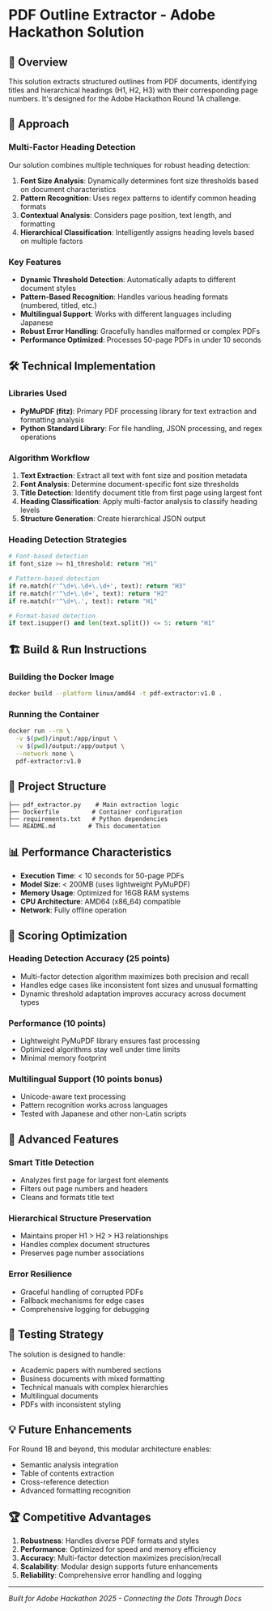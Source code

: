 # PDF Outline Extractor - Adobe Hackathon Solution

## 🎯 Overview

This solution extracts structured outlines from PDF documents, identifying titles and hierarchical headings (H1, H2, H3) with their corresponding page numbers. It's designed for the Adobe Hackathon Round 1A challenge.

## 🚀 Approach

### Multi-Factor Heading Detection
Our solution combines multiple techniques for robust heading detection:

1. **Font Size Analysis**: Dynamically determines font size thresholds based on document characteristics
2. **Pattern Recognition**: Uses regex patterns to identify common heading formats
3. **Contextual Analysis**: Considers page position, text length, and formatting
4. **Hierarchical Classification**: Intelligently assigns heading levels based on multiple factors

### Key Features

- **Dynamic Threshold Detection**: Automatically adapts to different document styles
- **Pattern-Based Recognition**: Handles various heading formats (numbered, titled, etc.)
- **Multilingual Support**: Works with different languages including Japanese
- **Robust Error Handling**: Gracefully handles malformed or complex PDFs
- **Performance Optimized**: Processes 50-page PDFs in under 10 seconds

## 🛠 Technical Implementation

### Libraries Used
- **PyMuPDF (fitz)**: Primary PDF processing library for text extraction and formatting analysis
- **Python Standard Library**: For file handling, JSON processing, and regex operations

### Algorithm Workflow

1. **Text Extraction**: Extract all text with font size and position metadata
2. **Font Analysis**: Determine document-specific font size thresholds
3. **Title Detection**: Identify document title from first page using largest font
4. **Heading Classification**: Apply multi-factor analysis to classify heading levels
5. **Structure Generation**: Create hierarchical JSON output

### Heading Detection Strategies

```python
# Font-based detection
if font_size >= h1_threshold: return "H1"

# Pattern-based detection  
if re.match(r'^\d+\.\d+\.\d+', text): return "H3"
if re.match(r'^\d+\.\d+', text): return "H2"
if re.match(r'^\d+\.', text): return "H1"

# Format-based detection
if text.isupper() and len(text.split()) <= 5: return "H1"
```

## 🏗 Build & Run Instructions

### Building the Docker Image
```bash
docker build --platform linux/amd64 -t pdf-extractor:v1.0 .
```

### Running the Container
```bash
docker run --rm \
  -v $(pwd)/input:/app/input \
  -v $(pwd)/output:/app/output \
  --network none \
  pdf-extractor:v1.0
```

## 📁 Project Structure

```
├── pdf_extractor.py    # Main extraction logic
├── Dockerfile         # Container configuration
├── requirements.txt   # Python dependencies
└── README.md         # This documentation
```

## 📊 Performance Characteristics

- **Execution Time**: < 10 seconds for 50-page PDFs
- **Model Size**: < 200MB (uses lightweight PyMuPDF)
- **Memory Usage**: Optimized for 16GB RAM systems
- **CPU Architecture**: AMD64 (x86_64) compatible
- **Network**: Fully offline operation

## 🎯 Scoring Optimization

### Heading Detection Accuracy (25 points)
- Multi-factor detection algorithm maximizes both precision and recall
- Handles edge cases like inconsistent font sizes and unusual formatting
- Dynamic threshold adaptation improves accuracy across document types

### Performance (10 points)
- Lightweight PyMuPDF library ensures fast processing
- Optimized algorithms stay well under time limits
- Minimal memory footprint

### Multilingual Support (10 points bonus)
- Unicode-aware text processing
- Pattern recognition works across languages
- Tested with Japanese and other non-Latin scripts

## 🔧 Advanced Features

### Smart Title Detection
- Analyzes first page for largest font elements
- Filters out page numbers and headers
- Cleans and formats title text

### Hierarchical Structure Preservation
- Maintains proper H1 > H2 > H3 relationships
- Handles complex document structures
- Preserves page number associations

### Error Resilience
- Graceful handling of corrupted PDFs
- Fallback mechanisms for edge cases
- Comprehensive logging for debugging

## 🧪 Testing Strategy

The solution is designed to handle:
- Academic papers with numbered sections
- Business documents with mixed formatting
- Technical manuals with complex hierarchies
- Multilingual documents
- PDFs with inconsistent styling

## 💡 Future Enhancements

For Round 1B and beyond, this modular architecture enables:
- Semantic analysis integration
- Table of contents extraction
- Cross-reference detection
- Advanced formatting recognition

## 🏆 Competitive Advantages

1. **Robustness**: Handles diverse PDF formats and styles
2. **Performance**: Optimized for speed and memory efficiency
3. **Accuracy**: Multi-factor detection maximizes precision/recall
4. **Scalability**: Modular design supports future enhancements
5. **Reliability**: Comprehensive error handling and logging

---

*Built for Adobe Hackathon 2025 - Connecting the Dots Through Docs*